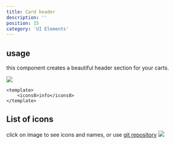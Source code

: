 ```yaml
---
title: Card header
description: ''
position: 15
category: 'UI Elements'
---
```

## usage 
this component creates a beautiful header section for your carts.

![](/)

```js[component.vue]
<template>
	<icons8>info</icons8>
</template>
```

## List of icons
click on image to see icons and names, or use [git repository](https://github.com/icons8/flat-color-icons)
[![](/content/icons8.png)](https://icons8.github.io/flat-color-icons/)